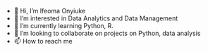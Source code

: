 - 👋 Hi, I’m Ifeoma Onyiuke
- 👀 I’m interested in Data Analytics and Data Management
- 🌱 I’m currently learning Python, R.
- 💞️ I’m looking to collaborate on projects on Python, data analysis
- 📫 How to reach me 

<!---
Ifyfrances/Ifyfrances is a ✨ special ✨ repository because its `README.md` (this file) appears on your GitHub profile.
You can click the Preview link to take a look at your changes.
--->
